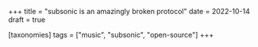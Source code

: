 +++
title = "subsonic is an amazingly broken protocol"
date = 2022-10-14
draft = true

[taxonomies]
tags = ["music", "subsonic", "open-source"]
+++
